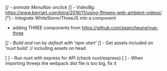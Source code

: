 [*] - animate MenuNav onclick 
[*] - VideoBg: https://www.berriart.com/blog/2016/11/using-ffmpeg-web-ambient-videos/
[*] - Integrate WhiteStorm/ThreeJS into a component
 * adding THREE components from https://github.com/seancheung/vue-three

[*] - Build and run by default with 'npm start'
[*] - Get assets included on 'nuxt build' // including assets on head

[ ] - Run nuxt with express for API (check nuxt/express)
[ ] - When importing threejs the webpack dist file is too big, fix it
